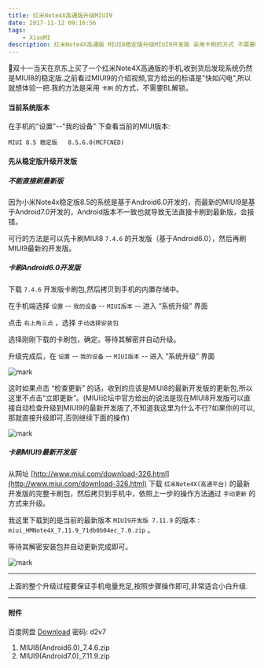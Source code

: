 ```yaml
---
title: 红米Note4X高通版升级MIUI9
date: 2017-11-12 09:16:56
tags:
    - XiaoMI
description: 红米Note4X高通版 MIUI8稳定版升级MIUI9开发版 采用卡刷的方式 不需要BL解锁
---
```


双十一当天在京东上买了一个红米Note4X高通版的手机,收到货后发现系统仍然是MIUI8的稳定版.之前看过MIUI9的介绍视频,官方给出的标语是"快如闪电",所以就想体验一把.我的方法是采用 `卡刷` 的方式，不需要BL解锁。

#### 当前系统版本 

在手机的"设置"--"我的设备" 下查看当前的MIUI版本:

```
MIUI 8.5 稳定版   8.5.6.0(MCFCNED)
```

#### 先从稳定版升级开发版

##### 不能直接刷最新版

因为小米Note4x稳定版8.5的系统是基于Android6.0开发的，而最新的MIUI9是基于Android7.0开发的，Android版本不一致也就导致无法直接卡刷到最新版，会报错。

可行的方法是可以先卡刷MIUI8 `7.4.6` 的开发版（基于Android6.0），然后再刷MIUI9最新的开发版。

##### 卡刷Android6.0开发版

下载 `7.4.6` 开发版卡刷包,然后拷贝到手机的内置存储中。

在手机端选择 `设置` -- `我的设备` -- `MIUI版本` -- 进入 “系统升级” 界面

点击 `右上角三点` ，选择 `手动选择安装包`

选择刚刚下载的卡刷包，确定。等待其解密并自动升级。

升级完成后，在 `设置` -- `我的设备` -- `MIUI版本` -- 进入 “系统升级” 界面

![mark](http://ouej55gp9.bkt.clouddn.com/blog/171113/IKDBk7kbEa.png?imageslim)

这时如果点击 “检查更新” 的话，收到的应该是MIUI8的最新开发版的更新包,所以这里不点击“立即更新”。(MIUI论坛中官方给出的说法是现在MIUI8开发版可以直接自动检查升级到MIUI9的最新开发版了,不知道我这里为什么不行?如果你的可以,那就直接升级即可,否则继续下面的操作)

![mark](http://ouej55gp9.bkt.clouddn.com/blog/171113/lL6DH0cfdC.png?imageslim)

##### 卡刷MIUI9最新开发版

从网址 [http://www.miui.com/download-326.html](http://www.miui.com/download-326.html) 下载 `红米Note4X(高通平台)` 的最新开发版的完整卡刷包，然后拷贝到手机中，依照上一步的操作方法通过 `手动更新` 的方式来升级。

我这里下载到的是当前的最新版本 `MIUI9开发版 7.11.9` 的版本 : `miui_HMNote4X_7.11.9_71db0b04ec_7.0.zip` 。

等待其解密安装包并自动更新完成即可。

![mark](http://ouej55gp9.bkt.clouddn.com/blog/171113/Ck2ElHG14d.png?imageslim)

***

上面的整个升级过程要保证手机电量充足,按照步骤操作即可,非常适合小白升级.

***

#### 附件

百度网盘 [Download](https://pan.baidu.com/s/1c2GqHVy)  密码: d2v7
1. MIUI8(Android6.0)_7.4.6.zip
2. MIUI9(Android7.0)_7.11.9.zip
